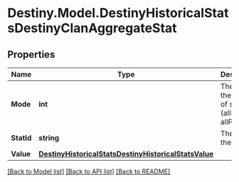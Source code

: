 # Destiny.Model.DestinyHistoricalStatsDestinyClanAggregateStat

## Properties

Name | Type | Description | Notes
------------ | ------------- | ------------- | -------------
**Mode** | **int** | The id of the mode of stats (allPvp, allPvE, etc) | [optional] 
**StatId** | **string** | The id of the stat | [optional] 
**Value** | [**DestinyHistoricalStatsDestinyHistoricalStatsValue**](DestinyHistoricalStatsDestinyHistoricalStatsValue.md) |  | [optional] 

[[Back to Model list]](../README.md#documentation-for-models) [[Back to API list]](../README.md#documentation-for-api-endpoints) [[Back to README]](../README.md)

